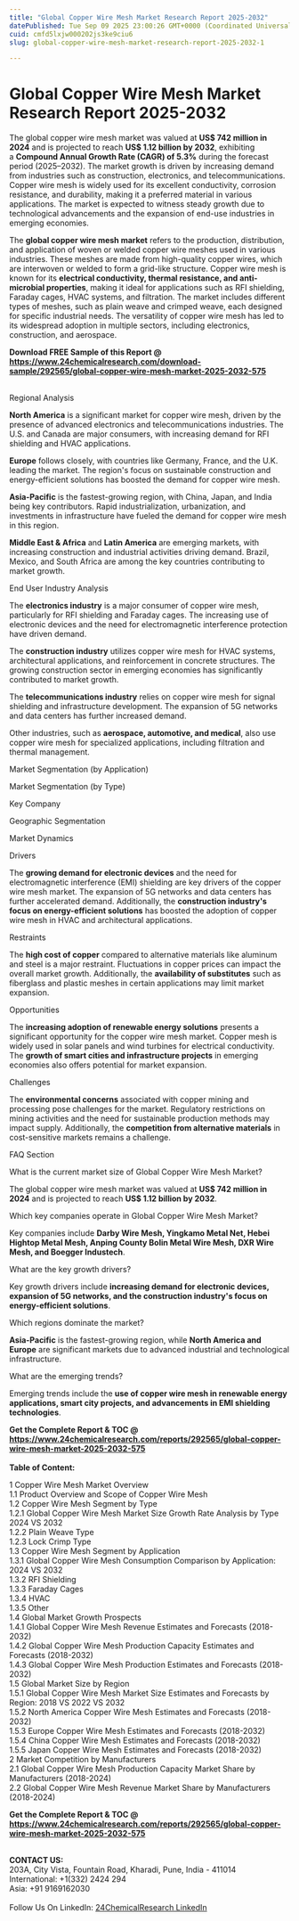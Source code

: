 ```yaml
---
title: "Global Copper Wire Mesh Market Research Report 2025-2032"
datePublished: Tue Sep 09 2025 23:00:26 GMT+0000 (Coordinated Universal Time)
cuid: cmfd5lxjw000202js3ke9ciu6
slug: global-copper-wire-mesh-market-research-report-2025-2032-1

---
```


# Global Copper Wire Mesh Market Research Report 2025-2032

<p>The global copper wire mesh market was valued at <strong>US$ 742 million in 2024</strong> and is projected to reach <strong>US$ 1.12 billion by 2032</strong>, exhibiting a <strong>Compound Annual Growth Rate (CAGR) of 5.3%</strong> during the forecast period (2025–2032). The market growth is driven by increasing demand from industries such as construction, electronics, and telecommunications. Copper wire mesh is widely used for its excellent conductivity, corrosion resistance, and durability, making it a preferred material in various applications. The market is expected to witness steady growth due to technological advancements and the expansion of end-use industries in emerging economies.</p><p>
</p><p>The <strong>global copper wire mesh market</strong> refers to the production, distribution, and application of woven or welded copper wire meshes used in various industries. These meshes are made from high-quality copper wires, which are interwoven or welded to form a grid-like structure. Copper wire mesh is known for its <strong>electrical conductivity, thermal resistance, and anti-microbial properties</strong>, making it ideal for applications such as RFI shielding, Faraday cages, HVAC systems, and filtration. The market includes different types of meshes, such as plain weave and crimped weave, each designed for specific industrial needs. The versatility of copper wire mesh has led to its widespread adoption in multiple sectors, including electronics, construction, and aerospace.</p><div><b>Download FREE Sample of this Report @ 
            <a href="https://www.24chemicalresearch.com/download-sample/292565/global-copper-wire-mesh-market-2025-2032-575">
            https://www.24chemicalresearch.com/download-sample/292565/global-copper-wire-mesh-market-2025-2032-575</a></b></div><br><p>
Regional Analysis</p><p>
</p><p><strong>North America</strong> is a significant market for copper wire mesh, driven by the presence of advanced electronics and telecommunications industries. The U.S. and Canada are major consumers, with increasing demand for RFI shielding and HVAC applications.</p><p>
</p><p><strong>Europe</strong> follows closely, with countries like Germany, France, and the U.K. leading the market. The region's focus on sustainable construction and energy-efficient solutions has boosted the demand for copper wire mesh.</p><p>
</p><p><strong>Asia-Pacific</strong> is the fastest-growing region, with China, Japan, and India being key contributors. Rapid industrialization, urbanization, and investments in infrastructure have fueled the demand for copper wire mesh in this region.</p><p>
</p><p><strong>Middle East &amp; Africa</strong> and <strong>Latin America</strong> are emerging markets, with increasing construction and industrial activities driving demand. Brazil, Mexico, and South Africa are among the key countries contributing to market growth.</p><p>
End User Industry Analysis</p><p>
</p><p>The <strong>electronics industry</strong> is a major consumer of copper wire mesh, particularly for RFI shielding and Faraday cages. The increasing use of electronic devices and the need for electromagnetic interference protection have driven demand.</p><p>
</p><p>The <strong>construction industry</strong> utilizes copper wire mesh for HVAC systems, architectural applications, and reinforcement in concrete structures. The growing construction sector in emerging economies has significantly contributed to market growth.</p><p>
</p><p>The <strong>telecommunications industry</strong> relies on copper wire mesh for signal shielding and infrastructure development. The expansion of 5G networks and data centers has further increased demand.</p><p>
</p><p>Other industries, such as <strong>aerospace, automotive, and medical</strong>, also use copper wire mesh for specialized applications, including filtration and thermal management.</p><p>
Market Segmentation (by Application)</p><p>
</p><p>
Market Segmentation (by Type)</p><p>
</p><p>
Key Company</p><p>
</p><p>
Geographic Segmentation</p><p>
</p><p>
Market Dynamics</p><p>
Drivers</p><p>
</p><p>The <strong>growing demand for electronic devices</strong> and the need for electromagnetic interference (EMI) shielding are key drivers of the copper wire mesh market. The expansion of 5G networks and data centers has further accelerated demand. Additionally, the <strong>construction industry's focus on energy-efficient solutions</strong> has boosted the adoption of copper wire mesh in HVAC and architectural applications.</p><p>
Restraints</p><p>
</p><p>The <strong>high cost of copper</strong> compared to alternative materials like aluminum and steel is a major restraint. Fluctuations in copper prices can impact the overall market growth. Additionally, the <strong>availability of substitutes</strong> such as fiberglass and plastic meshes in certain applications may limit market expansion.</p><p>
Opportunities</p><p>
</p><p>The <strong>increasing adoption of renewable energy solutions</strong> presents a significant opportunity for the copper wire mesh market. Copper mesh is widely used in solar panels and wind turbines for electrical conductivity. The <strong>growth of smart cities and infrastructure projects</strong> in emerging economies also offers potential for market expansion.</p><p>
Challenges</p><p>
</p><p>The <strong>environmental concerns</strong> associated with copper mining and processing pose challenges for the market. Regulatory restrictions on mining activities and the need for sustainable production methods may impact supply. Additionally, the <strong>competition from alternative materials</strong> in cost-sensitive markets remains a challenge.</p><p>
FAQ Section</p><p>
What is the current market size of Global Copper Wire Mesh Market?</p><p>
</p><p>The global copper wire mesh market was valued at <strong>US$ 742 million in 2024</strong> and is projected to reach <strong>US$ 1.12 billion by 2032</strong>.</p><p>
Which key companies operate in Global Copper Wire Mesh Market?</p><p>
</p><p>Key companies include <strong>Darby Wire Mesh, Yingkamo Metal Net, Hebei Hightop Metal Mesh, Anping County Bolin Metal Wire Mesh, DXR Wire Mesh, and Boegger Industech</strong>.</p><p>
What are the key growth drivers?</p><p>
</p><p>Key growth drivers include <strong>increasing demand for electronic devices, expansion of 5G networks, and the construction industry's focus on energy-efficient solutions</strong>.</p><p>
Which regions dominate the market?</p><p>
</p><p><strong>Asia-Pacific</strong> is the fastest-growing region, while <strong>North America and Europe</strong> are significant markets due to advanced industrial and technological infrastructure.</p><p>
What are the emerging trends?</p><p>
</p><p>Emerging trends include the <strong>use of copper wire mesh in renewable energy applications, smart city projects, and advancements in EMI shielding technologies</strong>.</p>

<div><b>Get the Complete Report & TOC @ 
            <a href="https://www.24chemicalresearch.com/reports/292565/global-copper-wire-mesh-market-2025-2032-575">
            https://www.24chemicalresearch.com/reports/292565/global-copper-wire-mesh-market-2025-2032-575</a></b></div><br>
            <b>Table of Content:</b><p>1 Copper Wire Mesh Market Overview<br />
    1.1 Product Overview and Scope of Copper Wire Mesh<br />
    1.2 Copper Wire Mesh Segment by Type<br />
        1.2.1 Global Copper Wire Mesh Market Size Growth Rate Analysis by Type 2024 VS 2032<br />
        1.2.2 Plain Weave Type<br />
        1.2.3 Lock Crimp Type<br />
    1.3 Copper Wire Mesh Segment by Application<br />
        1.3.1 Global Copper Wire Mesh Consumption Comparison by Application: 2024 VS 2032<br />
        1.3.2 RFI Shielding<br />
        1.3.3 Faraday Cages<br />
        1.3.4 HVAC<br />
        1.3.5 Other<br />
    1.4 Global Market Growth Prospects<br />
        1.4.1 Global Copper Wire Mesh Revenue Estimates and Forecasts (2018-2032)<br />
        1.4.2 Global Copper Wire Mesh Production Capacity Estimates and Forecasts (2018-2032)<br />
        1.4.3 Global Copper Wire Mesh Production Estimates and Forecasts (2018-2032)<br />
    1.5 Global Market Size by Region<br />
        1.5.1 Global Copper Wire Mesh Market Size Estimates and Forecasts by Region: 2018 VS 2022 VS 2032<br />
        1.5.2 North America Copper Wire Mesh Estimates and Forecasts (2018-2032)<br />
        1.5.3 Europe Copper Wire Mesh Estimates and Forecasts (2018-2032)<br />
        1.5.4 China Copper Wire Mesh Estimates and Forecasts (2018-2032)<br />
        1.5.5 Japan Copper Wire Mesh Estimates and Forecasts (2018-2032)<br />
2 Market Competition by Manufacturers<br />
    2.1 Global Copper Wire Mesh Production Capacity Market Share by Manufacturers (2018-2024)<br />
    2.2 Global Copper Wire Mesh Revenue Market Share by Manufacturers (2018-2024)<br />
</p>

<div><b>Get the Complete Report & TOC @ 
            <a href="https://www.24chemicalresearch.com/reports/292565/global-copper-wire-mesh-market-2025-2032-575">
            https://www.24chemicalresearch.com/reports/292565/global-copper-wire-mesh-market-2025-2032-575</a></b></div><br>

<b>CONTACT US:</b><br>
            203A, City Vista, Fountain Road, Kharadi, Pune, India - 411014<br>
            International: +1(332) 2424 294<br>
            Asia: +91 9169162030 <br><br>
            Follow Us On LinkedIn: <a href="https://www.linkedin.com/company/24chemicalresearch/">24ChemicalResearch LinkedIn</a>
